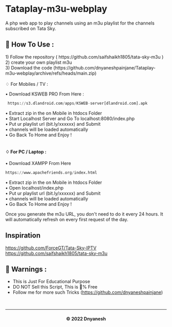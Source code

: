 # Tataplay-m3u-webplay

A php web app to play channels using an m3u playlist for the channels subscribed on Tata Sky.

<h2> 🍁 How To Use : </h2>
1) Follow the repository ( https://github.com/saifshaikh1805/tata-sky-m3u )<br>
2) create your own playlist m3u <br>
3) Download the code (https://github.com/dnyaneshpainjane/Tataplay-m3u-webplay/archive/refs/heads/main.zip)<br>
<br>
♢ For Mobiles / TV :


• Download KSWEB PRO From Here :

```py
 https://s3.dlandroid.com/apps/KSWEB-server[dlandroid.com].apk

```

• Extract zip in the on Mobile in htdocs Folder <br>
• Start Localhost Server and Go To localhost:8080/index.php <br>
• Put ur playlist url (bit.ly/xxxxxx) and Submit <br>
• channels will be loaded automatically<br>
• Go Back To Home and Enjoy !<br><br>

#### ♢ For PC / Laptop :

• Download XAMPP From Here<br>

```py
https://www.apachefriends.org/index.html

```
• Extract zip in the on Mobile in htdocs Folder <br>
• Open localhost/index.php <br>
• Put ur playlist url (bit.ly/xxxxxx) and Submit <br>
• channels will be loaded automatically<br>
• Go Back To Home and Enjoy !

Once you generate the m3u URL, you don't need to do it every 24 hours. It will automatically refresh on every first request of the day.
## Inspiration
https://github.com/ForceGT/Tata-Sky-IPTV
https://github.com/saifshaikh1805/tata-sky-m3u

<h2>🚸 Warnings :</h2>

- This is Just For Educational Purpose
- DO NOT Sell this Script, This is 💯% Free
- Follow me for more such Tricks
(https://github.com/dnyaneshpainjane)
<br>


---
<h4 align='center'>© 2022 Dnyanesh </h4>

<!-- DO NOT REMOVE THIS CREDIT 🤬 🤬 -->
